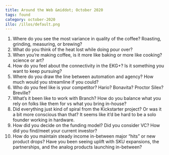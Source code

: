 ```yaml
---
title: Around the Web &middot; October 2020
tags: found
category: october-2020
illo: /illos/default.png
---
```


1. Where do you see the most variance in quality of the coffee? Roasting, grinding, measuring, or brewing?
2. What do you think of the heat lost while doing pour over?
3. When you’re making coffee, is it more like baking or more like cooking? science or art?
4. How do you feel about the connectivity in the EKG+? Is it something you want to keep pursuing?
5. Where do you draw the line between automation and agency? How much would you streamline if you could?
6. Who do you feel like is your competitor? Hario? Bonavita? Proctor Silex? Breville?
7. What’s it been like to work with Branch? How do you balance what you rely on folks like them for vs what you bring in-house?
8. Did everything just kind of spiral from the Kickstarter project? Or was it a bit more conscious than that? It seems like it’d be hard to be a solo founder working in hardware.
9. How did you decide on the funding model? Did you consider VC? How did you find/meet your current investor?
10. How do you maintain steady income in-between major “hits” or new product drops? Have you been seeing uplift with SKU expansions, the partnerships, and the analog products launching in-between?